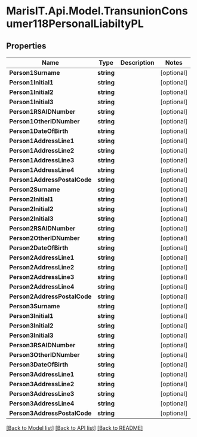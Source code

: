 
# MarisIT.Api.Model.TransunionConsumer118PersonalLiabiltyPL

## Properties

Name | Type | Description | Notes
------------ | ------------- | ------------- | -------------
**Person1Surname** | **string** |  | [optional] 
**Person1Initial1** | **string** |  | [optional] 
**Person1Initial2** | **string** |  | [optional] 
**Person1Initial3** | **string** |  | [optional] 
**Person1RSAIDNumber** | **string** |  | [optional] 
**Person1OtherIDNumber** | **string** |  | [optional] 
**Person1DateOfBirth** | **string** |  | [optional] 
**Person1AddressLine1** | **string** |  | [optional] 
**Person1AddressLine2** | **string** |  | [optional] 
**Person1AddressLine3** | **string** |  | [optional] 
**Person1AddressLine4** | **string** |  | [optional] 
**Person1AddressPostalCode** | **string** |  | [optional] 
**Person2Surname** | **string** |  | [optional] 
**Person2Initial1** | **string** |  | [optional] 
**Person2Initial2** | **string** |  | [optional] 
**Person2Initial3** | **string** |  | [optional] 
**Person2RSAIDNumber** | **string** |  | [optional] 
**Person2OtherIDNumber** | **string** |  | [optional] 
**Person2DateOfBirth** | **string** |  | [optional] 
**Person2AddressLine1** | **string** |  | [optional] 
**Person2AddressLine2** | **string** |  | [optional] 
**Person2AddressLine3** | **string** |  | [optional] 
**Person2AddressLine4** | **string** |  | [optional] 
**Person2AddressPostalCode** | **string** |  | [optional] 
**Person3Surname** | **string** |  | [optional] 
**Person3Initial1** | **string** |  | [optional] 
**Person3Initial2** | **string** |  | [optional] 
**Person3Initial3** | **string** |  | [optional] 
**Person3RSAIDNumber** | **string** |  | [optional] 
**Person3OtherIDNumber** | **string** |  | [optional] 
**Person3DateOfBirth** | **string** |  | [optional] 
**Person3AddressLine1** | **string** |  | [optional] 
**Person3AddressLine2** | **string** |  | [optional] 
**Person3AddressLine3** | **string** |  | [optional] 
**Person3AddressLine4** | **string** |  | [optional] 
**Person3AddressPostalCode** | **string** |  | [optional] 

[[Back to Model list]](../README.md#documentation-for-models)
[[Back to API list]](../README.md#documentation-for-api-endpoints)
[[Back to README]](../README.md)


